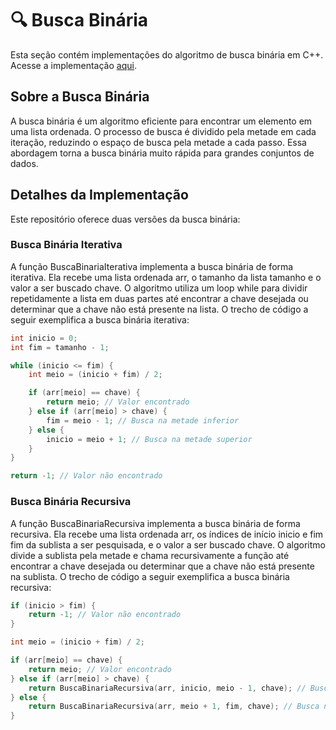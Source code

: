 # 🔍 Busca Binária

Esta seção contém implementações do algoritmo de busca binária em C++. Acesse a implementação [aqui](buscabinaria.hpp).

## Sobre a Busca Binária
A busca binária é um algoritmo eficiente para encontrar um elemento em uma lista ordenada. O processo de busca é dividido pela metade em cada iteração, reduzindo o espaço de busca pela metade a cada passo. Essa abordagem torna a busca binária muito rápida para grandes conjuntos de dados.


## Detalhes da Implementação
Este repositório oferece duas versões da busca binária:

### Busca Binária Iterativa
A função BuscaBinariaIterativa implementa a busca binária de forma iterativa. Ela recebe uma lista ordenada arr, o tamanho da lista tamanho e o valor a ser buscado chave. O algoritmo utiliza um loop while para dividir repetidamente a lista em duas partes até encontrar a chave desejada ou determinar que a chave não está presente na lista. O trecho de código a seguir exemplifica a busca binária iterativa:
```cpp
int inicio = 0;
int fim = tamanho - 1;

while (inicio <= fim) {
    int meio = (inicio + fim) / 2;

    if (arr[meio] == chave) {
        return meio; // Valor encontrado
    } else if (arr[meio] > chave) {
        fim = meio - 1; // Busca na metade inferior
    } else {
        inicio = meio + 1; // Busca na metade superior
    }
}

return -1; // Valor não encontrado
```

### Busca Binária Recursiva
A função BuscaBinariaRecursiva implementa a busca binária de forma recursiva. Ela recebe uma lista ordenada arr, os índices de início inicio e fim fim da sublista a ser pesquisada, e o valor a ser buscado chave. O algoritmo divide a sublista pela metade e chama recursivamente a função até encontrar a chave desejada ou determinar que a chave não está presente na sublista. O trecho de código a seguir exemplifica a busca binária recursiva:
```cpp
if (inicio > fim) {
    return -1; // Valor não encontrado
}

int meio = (inicio + fim) / 2;

if (arr[meio] == chave) {
    return meio; // Valor encontrado
} else if (arr[meio] > chave) {
    return BuscaBinariaRecursiva(arr, inicio, meio - 1, chave); // Busca na metade inferior
} else {
    return BuscaBinariaRecursiva(arr, meio + 1, fim, chave); // Busca na metade superior
}
```